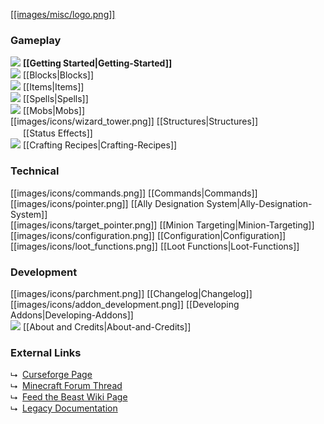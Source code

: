 [[[images/misc/logo.png]]](https://github.com/Electroblob77/Wizardry/wiki)
### Gameplay
![](https://github.com/Electroblob77/Wizardry/blob/1.12.2/src/main/resources/assets/ebwizardry/textures/items/wizard_handbook.png) **[[Getting Started|Getting-Started]]**  
![](https://github.com/Electroblob77/Wizardry/blob/1.12.2/src/main/resources/assets/ebwizardry/textures/items/transportation_stone.png) [[Blocks|Blocks]]  
![](https://github.com/Electroblob77/Wizardry/blob/1.12.2/src/main/resources/assets/ebwizardry/textures/items/wand_master.png) [[Items|Items]]  
![](https://github.com/Electroblob77/Wizardry/blob/1.12.2/src/main/resources/assets/ebwizardry/textures/items/spell_book.png) [[Spells|Spells]]  
![](https://github.com/Electroblob77/Wizardry/blob/1.12.2/src/main/resources/assets/ebwizardry/textures/items/wizard_hat.png) [[Mobs|Mobs]]  
[[images/icons/wizard_tower.png]] [[Structures|Structures]]  
<img src="https://github.com/Electroblob77/Wizardry/blob/1.12.2/src/main/resources/assets/ebwizardry/textures/gui/frost_icon.png" alt="" width=16 height=16> [[Status Effects]]  
![](https://github.com/Electroblob77/Wizardry/blob/1.12.2/src/main/resources/assets/ebwizardry/textures/items/scroll.png) [[Crafting Recipes|Crafting-Recipes]]  
### Technical
[[images/icons/commands.png]] [[Commands|Commands]]  
[[images/icons/pointer.png]] [[Ally Designation System|Ally-Designation-System]]  
[[images/icons/target_pointer.png]] [[Minion Targeting|Minion-Targeting]]  
[[images/icons/configuration.png]] [[Configuration|Configuration]]  
[[images/icons/loot_functions.png]] [[Loot Functions|Loot-Functions]]  
### Development
[[images/icons/parchment.png]] [[Changelog|Changelog]]  
[[images/icons/addon_development.png]] [[Developing Addons|Developing-Addons]]  
![](https://github.com/Electroblob77/Wizardry/blob/1.12.2/src/main/resources/assets/ebwizardry/textures/items/magic_crystal.png) [[About and Credits|About-and-Credits]]  
### External Links
&#x2ba1;&nbsp; [Curseforge Page](https://minecraft.curseforge.com/projects/electroblobs-wizardry)  
&#x2ba1;&nbsp; [Minecraft Forum Thread](https://www.minecraftforum.net/forums/mapping-and-modding-java-edition/minecraft-mods/2818029-electroblobs-wizardry-the-expandable-rpg-magic-mod)  
&#x2ba1;&nbsp; [Feed the Beast Wiki Page](https://ftb.gamepedia.com/Electroblob%27s_Wizardry)  
&#x2ba1;&nbsp; [Legacy Documentation](https://minecraft.curseforge.com/projects/electroblobs-wizardry/pages/index)